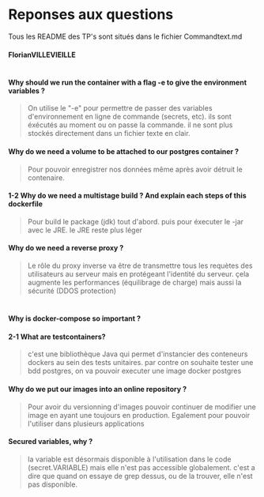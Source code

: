 # Reponses aux questions

Tous les README des TP's sont situés dans le fichier Commandtext.md
#### FlorianVILLEVIEILLE
#


#### Why should we run the container with a flag -e to give the environment variables ?
> On utilise le "-e" pour permettre de passer des variables d'environnement en ligne de commande (secrets, etc). ils sont éxécutés au moment ou on passe la commande. il ne sont plus stockés directement dans un fichier texte en clair.


#### Why do we need a volume to be attached to our postgres container ?
> Pour pouvoir enregistrer nos données même après avoir détruit le contenaire.


#### 1-2 Why do we need a multistage build ? And explain each steps of this dockerfile
> Pour build le package (jdk) tout d'abord.
puis pour éxecuter le -jar avec le JRE. le JRE reste plus léger

#### Why do we need a reverse proxy ?
>Le rôle du proxy inverse va être de transmettre tous les requètes des utilisateurs au serveur mais en protégeant l'identité du serveur.
çela augmente les performances (équilibrage de charge) mais aussi la sécurité (DDOS protection)
# 

#### Why is docker-compose so important ?

#### 2-1 What are testcontainers?

> c'est une bibliothèque Java qui permet d'instancier des conteneurs dockers au sein des tests unitaires. par contre on souhaite tester une bdd postgres, on va pouvoir executer une image docker postgres
#### Why do we put our images into an online repository ?

> Pour avoir du versionning d'images
pouvoir continuer de modifier une image en ayant une toujours en production.
Egalement pour pouvoir l'utiliser dans plusieurs applications

 



#### Secured variables, why ?
> la variable est désormais disponible à l'utilisation dans le code (secret.VARIABLE) mais elle n'est pas accessible globalement. c'est a dire que quand on essaye de grep dessus, ou de la trouver, elle n'est pas disponible.
